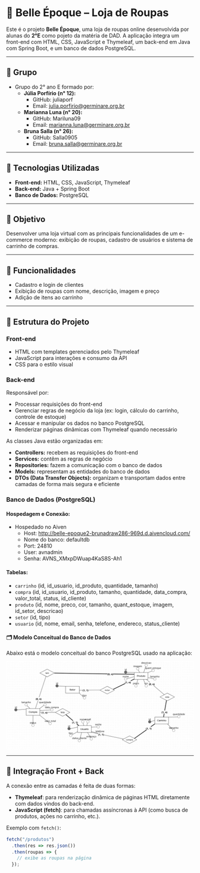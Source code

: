 # 👗 Belle Époque – Loja de Roupas

Este é o projeto **Belle Époque**, uma loja de roupas online desenvolvida por alunas do **2°E** como pojeto da matéria de DAD. A aplicação integra um front-end com HTML, CSS, JavaScript e Thymeleaf, um back-end em Java com Spring Boot, e um banco de dados PostgreSQL.

---

## 👤 Grupo
- Grupo do 2° ano E formado por:
  - **Júlia Porfírio (n° 12):**
    - GitHub: juliaporf
    - Email: julia.porfirio@germinare.org.br
  - **Marianna Luna (n° 20):** 
    - GitHub: Mariluna09
    - Email: marianna.luna@germinare.org.br
  - **Bruna Salla (n° 26):**
    - GitHub: Salla0905
    - Email: bruna.salla@germinare.org.br

---

## 🔧 Tecnologias Utilizadas

- **Front-end:** HTML, CSS, JavaScript, Thymeleaf
- **Back-end:** Java + Spring Boot
- **Banco de Dados:** PostgreSQL

---

## 🎯 Objetivo

Desenvolver uma loja virtual com as principais funcionalidades de um e-commerce moderno: exibição de roupas, cadastro de usuários e sistema de carrinho de compras.

---

## 🚀 Funcionalidades

- Cadastro e login de clientes
- Exibição de roupas com nome, descrição, imagem e preço
- Adição de itens ao carrinho

---

## 📁 Estrutura do Projeto

### Front-end

- HTML com templates gerenciados pelo Thymeleaf
- JavaScript para interações e consumo da API
- CSS para o estilo visual

### Back-end

Responsável por:

- Processar requisições do front-end
- Gerenciar regras de negócio da loja (ex: login, cálculo do carrinho, controle de estoque)
- Acessar e manipular os dados no banco PostgreSQL
- Renderizar páginas dinâmicas com Thymeleaf quando necessário

As classes Java estão organizadas em:

- **Controllers:** recebem as requisições do front-end
- **Services:** contêm as regras de negócio
- **Repositories:** fazem a comunicação com o banco de dados
- **Models:** representam as entidades do banco de dados
- **DTOs (Data Transfer Objects):** organizam e transportam dados entre camadas de forma mais segura e eficiente


### Banco de Dados (PostgreSQL)

#### Hospedagem e Conexão:
- Hospedado no Aiven
  - Host: http://belle-epoque2-brunadraw286-969d.d.aivencloud.com/
  - Nome do banco: defaultdb
  - Port: 24810
  - User: avnadmin
  - Senha: AVNS_XMxpDWuap4KaS8S-Ah1

#### Tabelas:
- `carrinho` (id, id_usuario, id_produto, quantidade, tamanho)
- `compra` (id, id_usuario, id_produto, tamanho, quantidade, data_compra, valor_total, status, id_cliente)
- `produto` (id, nome, preco, cor, tamanho, quant_estoque, imagem, id_setor, descricao)
- `setor` (id, tipo)
- `usuario` (id, nome, email, senha, telefone, endereco, status_cliente)

#### 🗂️ Modelo Conceitual do Banco de Dados
Abaixo está o modelo conceitual do banco PostgreSQL usado na aplicação:

![Modelo Conceitual](modeloConceitual.png)


---

## 🔗 Integração Front + Back

A conexão entre as camadas é feita de duas formas:

- **Thymeleaf**: para renderização dinâmica de páginas HTML diretamente com dados vindos do back-end.
- **JavaScript (fetch)**: para chamadas assíncronas à API (como busca de produtos, ações no carrinho, etc.).

Exemplo com `fetch()`:

```javascript
fetch("/produtos")
  .then(res => res.json())
  .then(roupas => {
    // exibe as roupas na página
  });